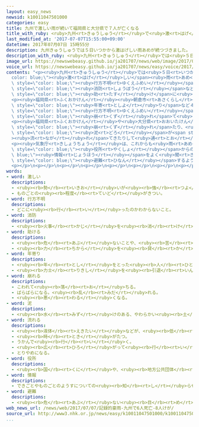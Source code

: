 ```yaml
---
layout: easy_news
newsid: k10011047501000
categories: easy
title: 九州で激しい雨が続いて福岡県と大分県で７人が亡くなる
title_with_ruby: <ruby>九州<rt>きゅうしゅう</rt></ruby>で<ruby>激<rt>はげ</rt></ruby>しい<ruby>雨<rt>あめ</rt></ruby>が<ruby>続<rt>つづ</rt></ruby>いて<ruby>福岡県<rt>ふくおかけん</rt></ruby>と<ruby>大分県<rt>おおいたけん</rt></ruby>で７<ruby>人<rt>にん</rt></ruby>が<ruby>亡<rt>な</rt></ruby>くなる
last_modified_at: '2017-07-07T15:55:00+09:00'
datetime: 2017年07月07日 15時55分
description: 九州きゅうしゅうでは５日いつかから激はげしい雨あめが続つづきました。
description_with_ruby: <ruby>九州<rt>きゅうしゅう</rt></ruby>では<ruby>５日<rt>いつか</rt></ruby>から<ruby>激<rt>はげ</rt></ruby>しい<ruby>雨<rt>あめ</rt></ruby>が<ruby>続<rt>つづ</rt></ruby>きました。
image_url: https://newswebeasy.github.io/ja201707/news/web/image/2017/07/07/k10011047501000.jpg
voice_url: https://newswebeasy.github.io/ja201707/news/easy/voice/2017/07/07/k10011047501000.mp3
contents: "<p><ruby>九州<rt>きゅうしゅう</rt></ruby>では<ruby>５日<rt>いつか</rt></ruby>から<span style=\"\
  color: blue;\"><ruby>激<rt>はげ</rt></ruby>しい</span><ruby>雨<rt>あめ</rt></ruby>が<ruby>続<rt>つづ</rt></ruby>きました。<ruby>７日<rt>なのか</rt></ruby>の<ruby>昼<rt>ひる</rt></ruby>までに、<ruby>福岡県<rt>ふくおかけん</rt></ruby>と<ruby>大分県<rt>おおいたけん</rt></ruby>で７<ruby>人<rt>にん</rt></ruby>が<ruby>亡<rt>な</rt></ruby>くなって、１４<ruby>人<rt>にん</rt></ruby>が<span\
  \ style=\"color: blue;\"><ruby>行方不明<rt>ゆくえふめい</rt></ruby></span>になっています。<ruby>警察<rt>けいさつ</rt></ruby>や<span\
  \ style=\"color: blue;\"><ruby>消防<rt>しょうぼう</rt></ruby></span>など１<ruby>万<rt>まん</rt></ruby>２０００<ruby>人<rt>にん</rt></ruby>が<ruby>急<rt>いそ</rt></ruby>いで<span\
  \ style=\"color: blue;\"><ruby>助<rt>たす</rt></ruby>け</span>に<ruby>行<rt>い</rt></ruby>っています。</p>\n\
  <p><ruby>福岡県<rt>ふくおかけん</rt></ruby><ruby>朝倉市<rt>あさくらし</rt></ruby>では、<ruby>川<rt>かわ</rt></ruby>の<ruby>近<rt>ちか</rt></ruby>くに<ruby>住<rt>す</rt></ruby>んでいたお<span\
  \ style=\"color: blue;\"><ruby>年寄<rt>としよ</rt></ruby>り</span>など４<ruby>人<rt>にん</rt></ruby>が<ruby>亡<rt>な</rt></ruby>くなって、１１<ruby>人<rt>にん</rt></ruby>が<span\
  \ style=\"color: blue;\"><ruby>行方不明<rt>ゆくえふめい</rt></ruby></span>になっています。</p>\n<p><ruby>大分県<rt>おおいたけん</rt></ruby><ruby>日田<rt>ひた</rt></ruby><ruby>市<rt>し</rt></ruby>では、３<ruby>人<rt>にん</rt></ruby>が<ruby>亡<rt>な</rt></ruby>くなりました。<ruby>消防<rt>しょうぼう</rt></ruby><ruby>団<rt>だん</rt></ruby>の<ruby>男性<rt>だんせい</rt></ruby>は、<ruby>危険<rt>きけん</rt></ruby>な<ruby>場所<rt>ばしょ</rt></ruby>はないか<ruby>調<rt>しら</rt></ruby>べていたとき、<ruby>道<rt>みち</rt></ruby>の<ruby>近<rt>ちか</rt></ruby>くの<ruby>山<rt>やま</rt></ruby>が<span\
  \ style=\"color: blue;\"><ruby>崩<rt>くず</rt></ruby>れ</span>て<ruby>亡<rt>な</rt></ruby>くなりました。<ruby>日田<rt>ひた</rt></ruby><ruby>市<rt>し</rt></ruby>の<ruby>川<rt>かわ</rt></ruby>でも<ruby>２人<rt>ふたり</rt></ruby>が<ruby>亡<rt>な</rt></ruby>くなっているのが<ruby>見<rt>み</rt></ruby>つかりました。</p>\n\
  <p><ruby>福岡県<rt>ふくおかけん</rt></ruby>や<ruby>大分県<rt>おおいたけん</rt></ruby>では<ruby>山<rt>やま</rt></ruby>が<span\
  \ style=\"color: blue;\"><ruby>崩<rt>くず</rt></ruby>れ</span>たり、<ruby>川<rt>かわ</rt></ruby>から<span\
  \ style=\"color: blue;\"><ruby>泥<rt>どろ</rt></ruby></span>が<span style=\"color: blue;\"\
  ><ruby>流<rt>なが</rt></ruby>れ</span>てきたりして<ruby>通<rt>とお</rt></ruby>ることができない<ruby>道<rt>みち</rt></ruby>があります。このため、<ruby>福岡県<rt>ふくおかけん</rt></ruby>の<ruby>東峰<rt>とうほう</rt></ruby><ruby>村<rt>むら</rt></ruby>と<ruby>朝倉<rt>あさくら</rt></ruby><ruby>市<rt>し</rt></ruby>、<ruby>大分県<rt>おおいたけん</rt></ruby>の<ruby>日田<rt>ひた</rt></ruby><ruby>市<rt>し</rt></ruby>では、１１００<ruby>人<rt>にん</rt></ruby><ruby>以上<rt>いじょう</rt></ruby>が<ruby>村<rt>むら</rt></ruby>などの<ruby>外<rt>そと</rt></ruby>へ<ruby>行<rt>い</rt></ruby>くことができなくなっています。</p>\n\
  <p><ruby>気象庁<rt>きしょうちょう</rt></ruby>は、これからも<ruby>雨<rt>あめ</rt></ruby>が<ruby>続<rt>つづ</rt></ruby>くため、<ruby>天気予報<rt>てんきよほう</rt></ruby>や<span\
  \ style=\"color: blue;\"><ruby>役所<rt>やくしょ</rt></ruby></span>からの<span style=\"color:\
  \ blue;\"><ruby>情報<rt>じょうほう</rt></ruby></span>をよく<ruby>聞<rt>き</rt></ruby>いて、<ruby>安全<rt>あんぜん</rt></ruby>に<span\
  \ style=\"color: blue;\"><ruby>避難<rt>ひなん</rt></ruby></span>するように<ruby>言<rt>い</rt></ruby>っています。</p>\n\
  <p></p>\n<p></p>\n<p></p>\n<p></p>\n<p></p>\n<p></p>\n<p></p>\n<p></p>"
words:
- word: 激しい
  descriptions:
  - <ruby><rb>勢</rb><rt>いきお</rt></ruby>いが<ruby><rb>強</rb><rt>つよ</rt></ruby>い。
  - ものごとの<ruby><rb>程度</rb><rt>ていど</rt></ruby>がきつい。
- word: 行方不明
  descriptions:
  - どこに<ruby><rb>行</rb><rt>い</rt></ruby>ったのかわからないこと。
- word: 消防
  descriptions:
  - <ruby><rb>火事</rb><rt>かじ</rt></ruby>を<ruby><rb>消</rb><rt>け</rt></ruby>したり、<ruby><rb>火災</rb><rt>かさい</rt></ruby>を<ruby><rb>防</rb><rt>ふせ</rt></ruby>いだりすること。
- word: 助ける
  descriptions:
  - <ruby><rb>危</rb><rt>あぶ</rt></ruby>ないことや、<ruby><rb>苦</rb><rt>くる</rt></ruby>しいことから、<ruby><rb>救</rb><rt>すく</rt></ruby>う。
  - <ruby><rb>力</rb><rt>ちから</rt></ruby>を<ruby><rb>貸</rb><rt>か</rt></ruby>す。<ruby><rb>手伝</rb><rt>てつだ</rt></ruby>う。
- word: 年寄り
  descriptions:
  - <ruby><rb>年</rb><rt>とし</rt></ruby>をとった<ruby><rb>人</rb><rt>ひと</rt></ruby>。<ruby><rb>老人</rb><rt>ろうじん</rt></ruby>。
  - <ruby><rb>力士</rb><rt>りきし</rt></ruby>を<ruby><rb>引退</rb><rt>いんたい</rt></ruby>して、<ruby><rb>日本</rb><rt>にほん</rt></ruby><ruby><rb>相撲</rb><rt>すもう</rt></ruby><ruby><rb>協会</rb><rt>きょうかい</rt></ruby>の<ruby><rb>役員</rb><rt>やくいん</rt></ruby>になった<ruby><rb>人</rb><rt>ひと</rt></ruby>。
- word: 崩れる
  descriptions:
  - こわれて<ruby><rb>落</rb><rt>お</rt></ruby>ちる。
  - ばらばらになる。<ruby><rb>乱</rb><rt>みだ</rt></ruby>れる。
  - <ruby><rb>悪</rb><rt>わる</rt></ruby>くなる。
- word: 泥
  descriptions:
  - <ruby><rb>水</rb><rt>みず</rt></ruby>けのある、やわらかい<ruby><rb>土</rb><rt>つち</rt></ruby>。
- word: 流れる
  descriptions:
  - <ruby><rb>液体</rb><rt>えきたい</rt></ruby>などが、<ruby><rb>低</rb><rt>ひく</rt></ruby>いほうへ<ruby><rb>動</rb><rt>うご</rt></ruby>く。
  - <ruby><rb>時</rb><rt>とき</rt></ruby>がたつ。
  - うかんで<ruby><rb>行</rb><rt>い</rt></ruby>く。
  - <ruby><rb>広</rb><rt>ひろ</rt></ruby>がって<ruby><rb>行</rb><rt>い</rt></ruby>く。
  - とりやめになる。
- word: 役所
  descriptions:
  - <ruby><rb>国</rb><rt>くに</rt></ruby>や、<ruby><rb>地方公共団体</rb><rt>ちほうこうきょうだんたい</rt></ruby>の<ruby><rb>仕事</rb><rt>しごと</rt></ruby>をする<ruby><rb>所</rb><rt>ところ</rt></ruby>。<ruby><rb>官庁</rb><rt>かんちょう</rt></ruby>。<ruby><rb>役場</rb><rt>やくば</rt></ruby>。
- word: 情報
  descriptions:
  - できごとやものごとのようすについての<ruby><rb>知</rb><rt>し</rt></ruby>らせ。
- word: 避難
  descriptions:
  - <ruby><rb>危</rb><rt>あぶ</rt></ruby>ない<ruby><rb>目</rb><rt>め</rt></ruby>にあわないように、にげること。
web_news_url: /news/web/2017/07/07/記録的豪雨-九州で6人死亡-8人けが/
source_url: http://www3.nhk.or.jp/news/easy/k10011047501000/k10011047501000.html
...
```

